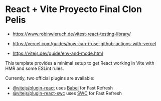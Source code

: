 # React + Vite Proyecto Final Clon Pelis

- https://www.robinwieruch.de/vitest-react-testing-library/


- https://vercel.com/guides/how-can-i-use-github-actions-with-vercel


- https://vitejs.dev/guide/env-and-mode.html





This template provides a minimal setup to get React working in Vite with HMR and some ESLint rules.

Currently, two official plugins are available:

- [@vitejs/plugin-react](https://github.com/vitejs/vite-plugin-react/blob/main/packages/plugin-react/README.md) uses [Babel](https://babeljs.io/) for Fast Refresh
- [@vitejs/plugin-react-swc](https://github.com/vitejs/vite-plugin-react-swc) uses [SWC](https://swc.rs/) for Fast Refresh
